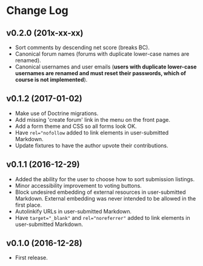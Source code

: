 # Change Log

## v0.2.0 (201x-xx-xx)

* Sort comments by descending net score (breaks BC).
* Canonical forum names (forums with duplicate lower-case names are renamed).
* Canonical usernames and user emails (**users with duplicate lower-case
  usernames are renamed and must reset their passwords, which of course is not
  implemented**).

## v0.1.2 (2017-01-02)

* Make use of Doctrine migrations.
* Add missing 'create forum' link in the menu on the front page.
* Add a form theme and CSS so all forms look OK.
* Have `rel="nofollow` added to link elements in user-submitted Markdown.
* Update fixtures to have the author upvote their contributions.

## v0.1.1 (2016-12-29)

* Added the ability for the user to choose how to sort submission listings.
* Minor accessibility improvement to voting buttons.
* Block undesired embedding of external resources in user-submitted Markdown.
  External embedding was never intended to be allowed in the first place.
* Autolinkify URLs in user-submitted Markdown.
* Have `target="_blank"` and `rel="noreferrer"` added to link elements in
  user-submitted Markdown.

## v0.1.0 (2016-12-28)

* First release.
